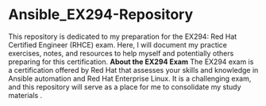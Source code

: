 # Ansible_EX294-Repository
This repository is dedicated to my preparation for the EX294: Red Hat Certified Engineer (RHCE) exam. Here, I will document my practice exercises, notes, and resources to help myself and potentially others preparing for this certification. 
**About the EX294 Exam**
The EX294 exam is a certification offered by Red Hat that assesses your skills and knowledge in Ansible automation and Red Hat Enterprise Linux. It is a challenging exam, and this repository will serve as a place for me to consolidate my study materials .
